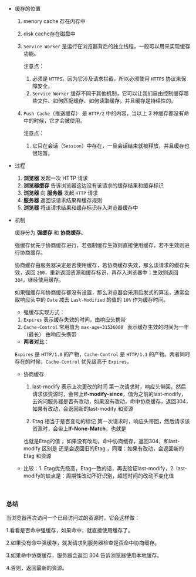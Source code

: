 + 缓存的位置

  1. menory cache 存在内存中

  2. disk cache存在磁盘中

  3. `Service Worker` 是运行在浏览器背后的独立线程，一般可以用来实现缓存功能。

     注意点：

     1. 必须是 `HTTPS`。因为它涉及请求拦截，所以必须使用 `HTTPS` 协议来保障安全。
     2. `Service Worker` 缓存不同于其他机制，它可以让我们自由控制缓存哪些文件、如何匹配缓存、如何读取缓存，并且缓存是持续性的。

  4. `Push Cache`（推送缓存） 是 `HTTP/2` 中的内容，当以上 3 种缓存都没有命中的时候，它才会被使用。

     注意点：

     1. 它只在会话（`Session`）中存在，一旦会话结束就被释放，并且缓存也很短暂。

+ 过程

  1. **浏览器** 发起一次 HTTP 请求
  2. **浏览器缓存** 告诉浏览器这边没有该请求的缓存结果和缓存标识
  3. **浏览器** 向 **服务器** 发起 `HTTP` 请求
  4. **服务器** 返回该请求结果和缓存规则
  5. **浏览器** 将该请求结果和缓存标识存入浏览器缓存中

+ 机制

  缓存分为 **强缓存** 和 **协商缓存**。

  强缓存优先于协商缓存进行，若强制缓存生效则直接使用缓存，若不生效则进行协商缓存。

  协商缓存由服务器决定是否使用缓存，若协商缓存失效，那么该请求的缓存失效，返回 `200`，重新返回资源和缓存标识，再存入浏览器中；生效则返回 `304`，继续使用缓存。

  如果强缓存和协商缓存都没有设置，那么浏览器会采用启发式的算法，通常会取响应头中的 `Date` 减去 `Last-Modified` 的值的 `10%` 作为缓存时间。

  - 强缓存实现方式：

  1. `Expires`   表示缓存失效的时间，由响应头携带
  2. `Cache-Control`  常用值为 `max-age=31536000 `  表示缓存生效的时间为一年（最长） 由响应头携带

  - **两者对比**：

  `Expires` 是 `HTTP/1.0` 的产物，`Cache-Control` 是 `HTTP/1.1` 的产物。两者同时存在的时候，`Cache-Control` 优先级高于 `Expires`。

  + 协商缓存

    1.  last-modify 表示上次更改的时间  第一次请求时，响应头带回，然后请求该资源时，会带上**if-modify-since**，值为之前的last-modify，去询问服务器是否有改动，如果没有改动，命中协商缓存，返回304，如果有改动，会返回新的last-modify 和资源

    2.  Etag 相当于是否变动的标记 第一次请求时，响应头带回，然后请求该资源时，会带上**If-None-Match**，也就是

       也就是Etag的值 ，如果没有改动，命中协商缓存，返回304，和last-modify 区别是 还是会返回旧的Etag ，同理：如果有改动，会返回新的Etag 和资源

  + 比较：1. Etag优先级高，Etag一致的话，再去验证last-modify，2.  last-modify的缺点是：周期性改动不好识别，超短时间的改动不变化值

  ​

### 总结

当浏览器再次访问一个已经访问过的资源时，它会这样做：

1.看看是否命中强缓存，如果命中，就直接使用缓存了。

2.如果没有命中强缓存，就发请求到服务器检查是否命中协商缓存。

3.如果命中协商缓存，服务器会返回 304 告诉浏览器使用本地缓存。

4.否则，返回最新的资源。